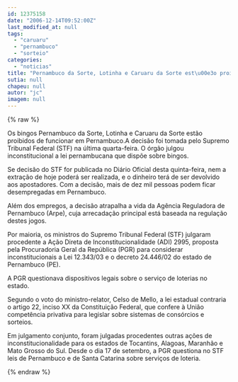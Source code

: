 ```yaml
---
id: 12375158
date: "2006-12-14T09:52:00Z"
last_modified_at: null
tags:
  - "caruaru"
  - "pernambuco"
  - "sorteio"
categories:
  - "noticias"
title: "Pernambuco da Sorte, Lotinha e Caruaru da Sorte est\u00e3o proibidos de funcionar pelo STF em Pernambuco"
sutia: null
chapeu: null
autor: "jc"
imagem: null
---
```

{% raw %}
<p>Os bingos Pernambuco da Sorte, Lotinha e Caruaru da Sorte est&atilde;o proibidos de funcionar em Pernambuco.A decis&atilde;o foi tomada pelo Supremo Tribunal Federal (STF) na &uacute;ltima quarta-feira. O &oacute;rg&atilde;o julgou inconstitucional a lei pernambucana que disp&otilde;e sobre bingos.</p>
<p>Se decis&atilde;o do STF for publicada no Di&aacute;rio Oficial desta quinta-feira, nem a extra&ccedil;&atilde;o de hoje poder&aacute; ser realizada, e o dinheiro ter&aacute; de ser devolvido aos apostadores. Com a decis&atilde;o, mais de dez mil pessoas podem ficar desempregadas em Pernambuco.</p>
<p>Al&eacute;m dos empregos, a decis&atilde;o atrapalha a vida da Ag&ecirc;ncia Reguladora de Pernambuco (Arpe), cuja arrecada&ccedil;&atilde;o principal est&aacute; baseada na regula&ccedil;&atilde;o destes jogos.</p>
<p>Por maioria, os ministros do Supremo Tribunal Federal (STF) julgaram procedente a A&ccedil;&atilde;o Direta de Inconstitucionalidade (ADI) 2995, proposta pela Procuradoria Geral da Rep&uacute;blica (PGR) para considerar inconstitucionais a Lei 12.343/03 e o decreto 24.446/02 do estado de Pernambuco (PE).</p>
<p>A PGR questionava dispositivos legais sobre o servi&ccedil;o de loterias no estado.</p>
<p>Segundo o voto do ministro-relator, Celso de Mello, a lei estadual contraria o artigo 22, inciso XX da Constitui&ccedil;&atilde;o Federal, que confere &agrave; Uni&atilde;o compet&ecirc;ncia privativa para legislar sobre sistemas de cons&oacute;rcios e sorteios.</p>
<p>Em julgamento conjunto, foram julgadas procedentes outras a&ccedil;&otilde;es de inconstitucionalidade para os estados de Tocantins, Alagoas, Maranh&atilde;o e Mato Grosso do Sul. Desde o dia 17 de setembro, a PGR questiona no STF leis de Pernambuco e de Santa Catarina sobre servi&ccedil;os de loteria.</p>
{% endraw %}
